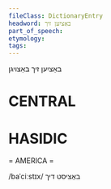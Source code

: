 ```yaml
---
fileClass: DictionaryEntry
headword: באַציִען זיך
part_of_speech: 
etymology: 
tags: 
---
```

באַציִען זיך
באַצויגן

CENTRAL
========

HASIDIC
=======
= AMERICA = 

/baˈciːstɪx/ באַציסט דיך